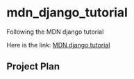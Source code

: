 # mdn_django_tutorial
Following the MDN django tutorial

Here is the link: [MDN django tutorial](https://developer.mozilla.org/en-US/docs/Learn/Server-side/Django)

## Project Plan